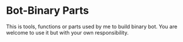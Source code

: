 # Bot-Binary Parts
This is tools, functions or parts used by me to build binary bot. You are welcome to use it but with your own responsibility. 


